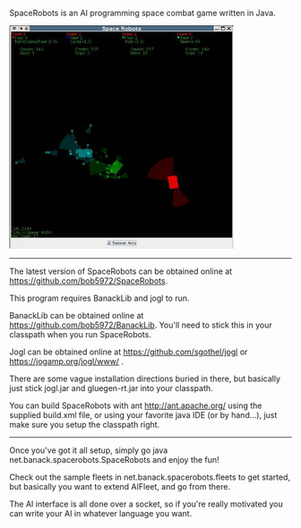 SpaceRobots is an AI programming space combat game written in Java.

![Screenshot](spaceRobots.jpg)

----------------------------------------------------------------------

The latest version of SpaceRobots can be obtained online at
https://github.com/bob5972/SpaceRobots.

This program requires BanackLib and jogl to run.

BanackLib can be obtained online at https://github.com/bob5972/BanackLib.
You'll need to stick this in your classpath when you run SpaceRobots.

Jogl can be obtained online at https://github.com/sgothel/jogl or
https://jogamp.org/jogl/www/ .

There are some vague installation directions buried in there, but basically
just stick jogl.jar and gluegen-rt.jar into your classpath.

You can build SpaceRobots with ant http://ant.apache.org/ using the supplied
build.xml file, or using your favorite java IDE (or by hand...), just make sure
you setup the classpath right.

----------------------------------------------------------------------

Once you've got it all setup, simply go java net.banack.spacerobots.SpaceRobots
and enjoy the fun!

Check out the sample fleets in net.banack.spacerobots.fleets to get started,
but basically you want to extend AIFleet, and go from there.

The AI interface is all done over a socket, so if you're really motivated you
can write your AI in whatever language you want.
